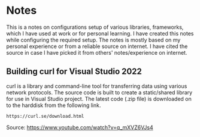 # Notes
This is a notes on configurations setup of various libraries, frameworks, which I have used at work or for personal learning. I have created this notes while configuring the required setup. The notes is mostly based on my personal experience or from a reliable source on internet. I have cited the source in case I have picked it from others' notes/experience on internet.

## Building curl for Visual Studio 2022
curl is a library and command-line tool for transferring data using various network protocols. The source code is built to create a static/shared library for use in Visual Studio project. The latest code (.zip file) is downloaded on to the harddisk from the following link.
```
https://curl.se/download.html
```


Source: https://www.youtube.com/watch?v=q_mXVZ6VJs4
